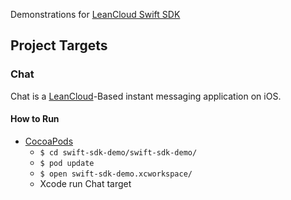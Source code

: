 Demonstrations for [LeanCloud Swift SDK](https://github.com/leancloud/swift-sdk)

## Project Targets

### Chat

Chat is a [LeanCloud](https://leancloud.cn)-Based instant messaging application on iOS.

#### How to Run

* [CocoaPods](https://cocoapods.org)
	* `$ cd swift-sdk-demo/swift-sdk-demo/`
	* `$ pod update`
	* `$ open swift-sdk-demo.xcworkspace/`
	* Xcode run Chat target



